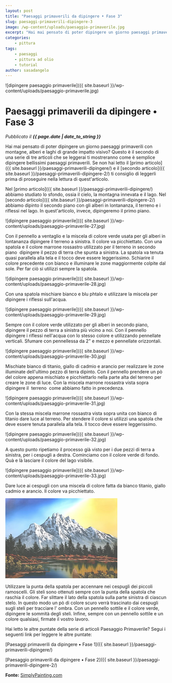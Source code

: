 ```yaml
---
layout: post
title: "Paesaggi primaverili da dipingere • Fase 3"
slug: paesaggi-primaverili-dipingere-3
image: /wp-content/uploads/paesaggio-primaverile.jpg
excerpt: "Hai mai pensato di poter dipingere un giorno paesaggi primaverili con montagne, alberi e laghi di grande impatto visivo? Questo è il secondo di una serie"
categories:
    - pittura
tags:
    - paesaggi
    - pittura ad olio
    - tutorial
author: sasadangelo
---
```


![dipingere paesaggio primaverile]({{ site.baseurl }}/wp-content/uploads/paesaggio-primaverile.jpg)

# Paesaggi primaverili da dipingere • Fase 3
_Pubblicato il **{{ page.date | date_to_string }}**_

Hai mai pensato di poter dipingere un giorno paesaggi primaverili con montagne, alberi e laghi di grande impatto visivo? Questo è il secondo di una serie di tre articoli che se leggerai ti mostreranno come è semplice dipingere bellissimi paesaggi primaverili. Se non hai letto il [primo articolo]({{ site.baseurl }}/paesaggi-primaverili-dipingere/) e il [secondo articolo]({{ site.baseurl }}/paesaggi-primaverili-dipingere-2/) ti consiglio di leggerli prima di proseguire nella lettura di quest'articolo.

Nel [primo articolo]({{ site.baseurl }}/paesaggi-primaverili-dipingere/) abbiamo studiato lo sfondo, ossia il cielo, la montagna innevata e il lago. Nel [secondo articolo]({{ site.baseurl }}/paesaggi-primaverili-dipingere-2/) abbiamo dipinto il secondo piano con gli alberi in lontananza, il terreno e i riflessi nel lago. In quest'articolo, invece, dipingeremo il primo piano.

![dipingere paesaggio primaverile]({{ site.baseurl }}/wp-content/uploads/paesaggio-primaverile-27.jpg)

Con il pennello a ventaglio e la miscela di colore verde usata per gli alberi in lontananza dipingere il terreno a sinistra. Il colore va picchiettato. Con una spatola e il colore marrone rossastro utilizzato per il terreno in secondo piano  dipingere il pezzo di terra che spunta a sinistra. La spatola va tenuta quasi parallela alla tela e il tocco deve essere leggerissimo. Schiarire il colore precedente con bianco e illuminare le zone maggiormente colpite dal sole. Per far ciò si utilizzi sempre la spatola.

![dipingere paesaggio primaverile]({{ site.baseurl }}/wp-content/uploads/paesaggio-primaverile-28.jpg)

Con una spatola mischiare bianco e blu phtalo e utilizzare la miscela per dipingere i riflessi sull'acqua.

![dipingere paesaggio primaverile]({{ site.baseurl }}/wp-content/uploads/paesaggio-primaverile-29.jpg)

Sempre con il colore verde utilizzato per gli alberi in secondo piano, dipingere il pezzo di terra a sinistra più vicino a noi. Con il pennello dipingere i riflessi nell'acqua con lo stesso colore e utilizzando pennellate verticali. Sfumare con pennellessa da 2" e mezzo e pennellate orizzontali.

![dipingere paesaggio primaverile]({{ site.baseurl }}/wp-content/uploads/paesaggio-primaverile-30.jpg)

Mischiate bianco di titanio, giallo di cadmio e arancio per realizzare le zone illuminate dell'ultimo pezzo di terra dipinto. Con il pennello prendere un pò del colore appena mischiato e picchiettarlo nella parte alta del terreno per creare le zone di luce. Con la miscela marrone rossastra vista sopra dipingere il  terreno  come abbiamo fatto in precedenza.

![dipingere paesaggio primaverile]({{ site.baseurl }}/wp-content/uploads/paesaggio-primaverile-31.jpg)

Con la stessa miscela marrone rossastra vista sopra unita con bianco di titanio dare luce al terreno. Per stendere il colore si utilizzi una spatola che deve essere tenuta parallela alla tela. Il tocco deve essere leggerissimo.

![dipingere paesaggio primaverile]({{ site.baseurl }}/wp-content/uploads/paesaggio-primaverile-32.jpg)

A questo punto ripetiamo il processo già visto per i due pezzi di terra a sinistra, per i cespugli a destra. Cominciamo con il colore verde di fondo. Quà e là lasciare il colore del lago visibile.

![dipingere paesaggio primaverile]({{ site.baseurl }}/wp-content/uploads/paesaggio-primaverile-33.jpg)

Dare luce ai cespugli con una miscela di colore fatta da bianco titanio, giallo cadmio e arancio. Il colore va picchiettato.

![dipingere paesaggio primaverile](/wp-content/uploads/paesaggio-primaverile-34.jpg)

Utilizzare la punta della spatola per accennare nei cespugli dei piccoli ramoscelli. Gli steli sono ottenuti sempre con la punta della spatola che raschia il colore. Far slittare il lato della spatola sulla parte sinistra di ciascun stelo. In questo modo un pò di colore scuro verrà trascinato dai cespugli sugli steli per tracciare l' ombra. Con un pennello sottile e il colore verde, dipingere le sommità degli steli. Infine, sempre con un pennello sottile e un colore qualsiasi, firmate il vostro lavoro.

Hai letto le altre puntate della serie di articoli Paesaggio Primaverile? Segui i seguenti link per leggere le altre puntate:

[Paesaggi primaverili da dipingere • Fase 1]({{ site.baseurl }}/paesaggi-primaverili-dipingere/)

[Paesaggio primaverili da dipingere • Fase 2]({{ site.baseurl }}/paesaggi-primaverili-dipingere-2/)

**Fonte:** [SimplyPainting.com](http://simplypainting.com/)
